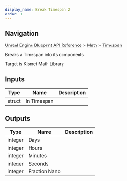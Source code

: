 ```yaml
---
display_name: Break Timespan 2
order: 1
---
```

## Navigation

[Unreal Engine Blueprint API Reference](https://dev.epicgames.com/documentation/en-us/unreal-engine/BlueprintAPI) > [Math](https://dev.epicgames.com/documentation/en-us/unreal-engine/BlueprintAPI/Math) > [Timespan](https://dev.epicgames.com/documentation/en-us/unreal-engine/BlueprintAPI/Math/Timespan)

Breaks a Timespan into its components

Target is Kismet Math Library

## Inputs

| Type | Name | Description |
| --- | --- | --- |
| struct | In Timespan |  |

## Outputs

| Type | Name | Description |
| --- | --- | --- |
| integer | Days |  |
| integer | Hours |  |
| integer | Minutes |  |
| integer | Seconds |  |
| integer | Fraction Nano |  |
